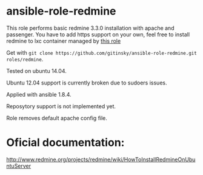 # ansible-role-redmine

This role performs basic redmine 3.3.0 installation with apache and passenger. You have to add https support on your own, feel free to install redmine to lxc container managed by [this role](https://github.com/gitinsky/ansible-role-lxc)

Get with ```git clone https://github.com/gitinsky/ansible-role-redmine.git roles/redmine```.

Tested on ubuntu 14.04.

Ubuntu 12.04 support is currently broken due to sudoers issues.

Applied with ansible 1.8.4.

Reposytory support is not implemented yet.

Role removes default apache config file.

# Oficial documentation: 

http://www.redmine.org/projects/redmine/wiki/HowToInstallRedmineOnUbuntuServer
